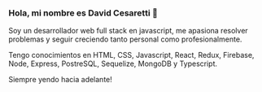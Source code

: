 ### Hola, mi nombre es David Cesaretti 👋

Soy un desarrollador web full stack en javascript, me apasiona resolver problemas y seguir creciendo tanto personal como profesionalmente.

Tengo conocimientos en HTML, CSS, Javascript, React, Redux, Firebase, Node, Express, PostreSQL, Sequelize, MongoDB y Typescript.

Siempre yendo hacia adelante! 
<!--
**davidcesaretti/davidcesaretti** is a ✨ _special_ ✨ repository because its `README.md` (this file) appears on your GitHub profile.

Here are some ideas to get you started:

- 🔭 I’m currently working on ...
- 🌱 I’m currently learning ...
- 👯 I’m looking to collaborate on ...
- 🤔 I’m looking for help with ...
- 💬 Ask me about ...
- 📫 How to reach me: ...
- 😄 Pronouns: ...
- ⚡ Fun fact: ...
-->
